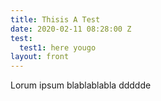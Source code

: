 ```yaml
---
title: Thisis A Test
date: 2020-02-11 08:28:00 Z
test:
  test1: here yougo
layout: front
---
```


Lorum ipsum blablablabla ddddde
